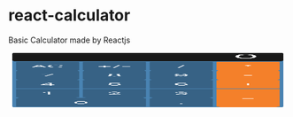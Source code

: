 # react-calculator
Basic Calculator made by Reactjs

<p align="center">
  <img width="500" height="100" src="https://github.com/melihozden/react-calculator/blob/master/githubimagecalculator.png">
</p>
